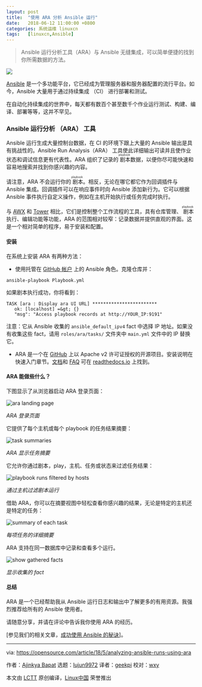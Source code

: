 ```yaml
---
layout: post
title:	"使用 ARA 分析 Ansible 运行"
date:	2018-06-12 11:00:00 +0800 
categories:	系统运维 linuxcn 
tags:	[linuxcn,Ansible]
---
```




> 
> Ansible 运行分析工具（ARA）与 Ansible 无缝集成，可以简单便捷的找到你所需数据的方法。
> 
> 
> 


![](/Asserts/Images//attachment/album/201806/12/110004oyw5z6m5ocro5ni5.png)


[Ansible](https://www.ansible.com/) 是一个多功能平台，它已经成为管理服务器和服务器配置的流行平台。如今，Ansible 大量用于通过持续集成 （CI） 进行部署和测试。


在自动化持续集成的世界中，每天都有数百个甚至数千个作业运行测试、构建、编译、部署等等，这并不罕见。


### Ansible 运行分析 （ARA） 工具


Ansible 运行生成大量控制台数据，在 CI 的环境下跟上大量的 Ansible 输出是具有挑战性的。Ansible Run Analysis（ARA） 工具使此详细输出可读并且使作业状态和调试信息更有代表性。ARA 组织了记录的<ruby> 剧本 <rt>  playbook </rt></ruby>数据，以便你尽可能快速和容易地搜索并找到你感兴趣的内容。


请注意，ARA 不会运行你的<ruby> 剧本 <rt>  playbook </rt></ruby>。相反，无论在哪它都它作为回调插件与 Ansible 集成。回调插件可以在响应事件时向 Ansible 添加新行为。它可以根据 Ansible 事件执行自定义操作，例如在主机开始执行或任务完成时执行。


与 [AWX](https://www.ansible.com/products/awx-project) 和 [Tower](https://www.ansible.com/products/tower) 相比，它们是控制整个工作流程的工具，具有仓库管理、<ruby> 剧本 <rt>  playbook </rt></ruby>执行、编辑功能等功能，ARA 的范围相对较窄：记录数据并提供直观的界面。这是一个相对简单的程序，易于安装和配置。


#### 安装


在系统上安装 ARA 有两种方法：


* 使用托管在 [GitHub 帐户](https://github.com/AjinkyaBapat/Ansible-Run-Analyser) 上的 Ansible 角色。克隆仓库并：



```
ansible-playbook Playbook.yml

```

如果剧本执行成功，你将看到：



```
TASK [ara : Display ara UI URL] ************************
   ok: [localhost] =&gt; {}
   "msg": "Access playbook records at http://YOUR_IP:9191"

```

注意：它从 Ansible 收集的 `ansible_default_ipv4` fact 中选择 IP 地址。如果没有收集这些 fact，请用 `roles/ara/tasks/` 文件夹中 `main.yml` 文件中的 IP 替换它。
* ARA 是一个在 [GitHub](https://github.com/dmsimard/ara) 上以 Apache v2 许可证授权的开源项目。安装说明在快速入门章节。[文档](http://ara.readthedocs.io/en/latest/)和 [FAQ](http://ara.readthedocs.io/en/latest/faq.html) 可在 [readthedocs.io](http://ara.readthedocs.io/en/latest/) 上找到。


#### ARA 能做些什么？


下图显示了从浏览器启动 ARA 登录页面：


![ara landing page](/Asserts/Images//attachment/album/201806/12/110005y0gqw0rmlhpfr17l.png "ara landing page")


*ARA 登录页面*


它提供了每个主机或每个 playbook 的任务结果摘要：


![task summaries](/Asserts/Images//attachment/album/201806/12/110006q7cgzquahqqziliq.png "task summaries")


*ARA 显示任务摘要*


它允许你通过剧本，play，主机、任务或状态来过滤任务结果：


![playbook runs filtered by hosts](/Asserts/Images//attachment/album/201806/12/110007g4xbva4464z1e6i1.png "playbook runs filtered by hosts")


*通过主机过滤剧本运行*


借助 ARA，你可以在摘要视图中轻松查看你感兴趣的结果，无论是特定的主机还是特定的任务：


![summary of each task](/Asserts/Images//attachment/album/201806/12/110008ce8qc2zeq2ffxecv.png "summary of each task")


*每项任务的详细摘要*


ARA 支持在同一数据库中记录和查看多个运行。


![show gathered facts](/Asserts/Images//attachment/album/201806/12/110009iarssftrsoarwt1a.png "show gathered facts")


*显示收集的 fact*


#### 总结


ARA 是一个已经帮助我从 Ansible 运行日志和输出中了解更多的有用资源。我强烈推荐给所有的 Ansible 使用者。


请随意分享，并请在评论中告诉我你使用 ARA 的经历。


[参见我们的相关文章，[成功使用 Ansible 的秘诀](/article/18/2/tips-success-when-getting-started-ansible)]。




---


via: <https://opensource.com/article/18/5/analyzing-ansible-runs-using-ara>


作者：[Ajinkya Bapat](https://opensource.com/users/iamajinkya) 选题：[lujun9972](https://github.com/lujun9972) 译者：[geekpi](https://github.com/geekpi) 校对：[wxy](https://github.com/wxy)


本文由 [LCTT](https://github.com/LCTT/TranslateProject) 原创编译，[Linux中国](https://linux.cn/) 荣誉推出
